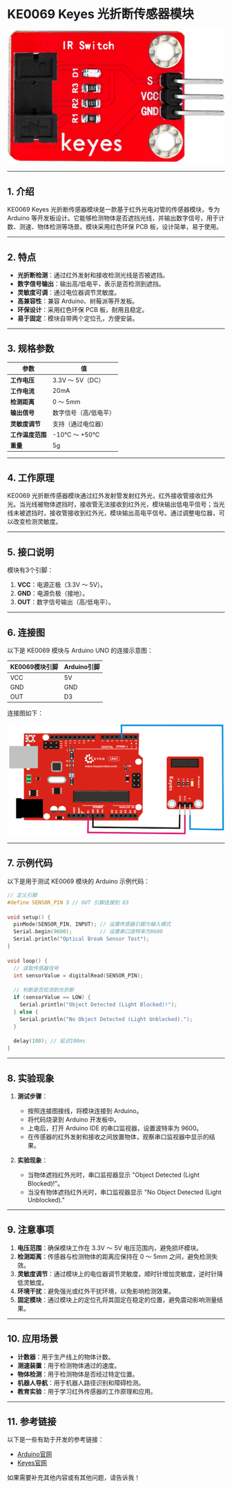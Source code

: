 # KE0069 Keyes 光折断传感器模块

![image-20250312165031560](media/image-20250312165031560.png)

---

## **1. 介绍**

KE0069 Keyes 光折断传感器模块是一款基于红外光电对管的传感器模块，专为 Arduino 等开发板设计。它能够检测物体是否遮挡光线，并输出数字信号，用于计数、测速、物体检测等场景。模块采用红色环保 PCB 板，设计简单，易于使用。

---

## **2. 特点**

- **光折断检测**：通过红外发射和接收检测光线是否被遮挡。
- **数字信号输出**：输出高/低电平，表示是否检测到遮挡。
- **灵敏度可调**：通过电位器调节灵敏度。
- **高兼容性**：兼容 Arduino、树莓派等开发板。
- **环保设计**：采用红色环保 PCB 板，耐用且稳定。
- **易于固定**：模块自带两个定位孔，方便安装。

---

## **3. 规格参数**

| 参数            | 值                     |
|-----------------|------------------------|
| **工作电压**    | 3.3V ～ 5V（DC）       |
| **工作电流**    | 20mA                   |
| **检测距离**    | 0 ～ 5mm               |
| **输出信号**    | 数字信号（高/低电平）  |
| **灵敏度调节**  | 支持（通过电位器）     |
| **工作温度范围**| -10℃ ～ +50℃          |
| **重量**        | 5g                     |

---

## **4. 工作原理**

KE0069 光折断传感器模块通过红外发射管发射红外光，红外接收管接收红外光。当光线被物体遮挡时，接收管无法接收到红外光，模块输出低电平信号；当光线未被遮挡时，接收管接收到红外光，模块输出高电平信号。通过调整电位器，可以改变检测灵敏度。

---

## **5. 接口说明**

模块有3个引脚：
1. **VCC**：电源正极（3.3V ～ 5V）。
2. **GND**：电源负极（接地）。
3. **OUT**：数字信号输出（高/低电平）。

---

## **6. 连接图**

以下是 KE0069 模块与 Arduino UNO 的连接示意图：

| KE0069模块引脚 | Arduino引脚 |
| -------------- | ----------- |
| VCC            | 5V          |
| GND            | GND         |
| OUT            | D3          |

连接图如下：

![image-20250312165044408](media/image-20250312165044408.png)

---

## **7. 示例代码**

以下是用于测试 KE0069 模块的 Arduino 示例代码：

```cpp
// 定义引脚
#define SENSOR_PIN 3 // OUT 引脚连接到 D3

void setup() {
  pinMode(SENSOR_PIN, INPUT); // 设置传感器引脚为输入模式
  Serial.begin(9600);         // 设置串口波特率为9600
  Serial.println("Optical Break Sensor Test");
}

void loop() {
  // 读取传感器信号
  int sensorValue = digitalRead(SENSOR_PIN);

  // 判断是否检测到光折断
  if (sensorValue == LOW) {
    Serial.println("Object Detected (Light Blocked)!");
  } else {
    Serial.println("No Object Detected (Light Unblocked).");
  }

  delay(100); // 延迟100ms
}
```

---

## **8. 实验现象**

1. **测试步骤**：
   - 按照连接图接线，将模块连接到 Arduino。
   - 将代码烧录到 Arduino 开发板中。
   - 上电后，打开 Arduino IDE 的串口监视器，设置波特率为 9600。
   - 在传感器的红外发射和接收之间放置物体，观察串口监视器中显示的结果。

2. **实验现象**：
   - 当物体遮挡红外光时，串口监视器显示 "Object Detected (Light Blocked)!"。
   - 当没有物体遮挡红外光时，串口监视器显示 "No Object Detected (Light Unblocked)."

---

## **9. 注意事项**

1. **电压范围**：确保模块工作在 3.3V ～ 5V 电压范围内，避免损坏模块。
2. **检测距离**：传感器与检测物体的距离应保持在 0 ～ 5mm 之间，避免检测失效。
3. **灵敏度调节**：通过模块上的电位器调节灵敏度，顺时针增加灵敏度，逆时针降低灵敏度。
4. **环境干扰**：避免强光或红外干扰环境，以免影响检测效果。
5. **固定模块**：通过模块上的定位孔将其固定在稳定的位置，避免震动影响测量结果。

---

## **10. 应用场景**

- **计数器**：用于生产线上的物体计数。
- **测速装置**：用于检测物体通过的速度。
- **物体检测**：用于检测物体是否经过特定位置。
- **机器人导航**：用于机器人路径识别和障碍检测。
- **教育实验**：用于学习红外传感器的工作原理和应用。

---

## **11. 参考链接**

以下是一些有助于开发的参考链接：
- [Arduino官网](https://www.arduino.cc/)
- [Keyes官网](http://www.keyes-robot.com/)

如果需要补充其他内容或有其他问题，请告诉我！
